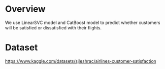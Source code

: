 # Overview
We use LinearSVC model and CatBoost model to predict whether customers will be satisfied or dissatisfied with their flights.
# Dataset
https://www.kaggle.com/datasets/sjleshrac/airlines-customer-satisfaction
